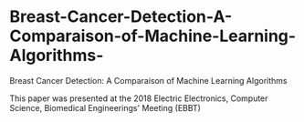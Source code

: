 # Breast-Cancer-Detection-A-Comparaison-of-Machine-Learning-Algorithms-
Breast Cancer Detection: A Comparaison of Machine Learning Algorithms 

This paper was presented at the  2018 Electric Electronics, Computer Science, Biomedical Engineerings' Meeting (EBBT)
